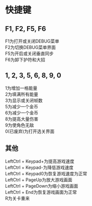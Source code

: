 # 快捷键
## F1, F2, F5, F6
F1为打开或关闭DEBUG菜单<br>
F2为切换DEBUG菜单界面<br>
F5为开启或关闭垂直同步<br>
F6为卸下护符和大招
## 1, 2, 3, 5, 6, 8, 9, 0
1为增加一格能量<br>
2为填满所有能量<br>
3为显示或关闭帧数<br>
5为减少一个金币<br>
6为减少一个金币<br>
8为提高大量伤害<br>
9为使角色无敌<br>
0(已废弃)为打开选关界面
## 其他
LeftCtrl + Keypad+为提高游戏速度<br>
LeftCtrl + Keypad-为降低游戏速度<br>
LeftCtrl + Keypad0为恢复游戏速度为正常<br>
LeftCtrl + PageUp为放大游戏画面<br>
LeftCtrl + PageDown为缩小游戏画面<br>
LeftCtrl + End为恢复游戏画面为正常<br>
R为关卡重来